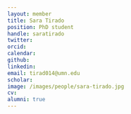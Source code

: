 ```yaml
---
layout: member
title: Sara Tirado
position: PhD student
handle: saratirado
twitter:
orcid:
calendar:
github:
linkedin:
email: tirad014@umn.edu
scholar:
image: /images/people/sara-tirado.jpg
cv:
alumni: true
---
```

